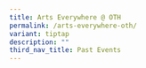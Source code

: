 ```yaml
---
title: Arts Everywhere @ OTH
permalink: /arts-everywhere-oth/
variant: tiptap
description: ""
third_nav_title: Past Events
---
```

